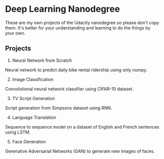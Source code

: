 # Deep Learning Nanodegree

These are my own projects of the Udacity nanodegree so please don't copy them. It's better for your understanding and learning to do the things by your own.

## Projects

1. Neural Network from Scratch

Neural network to predict daily bike rental ridership using only numpy.

2. Image Classification

Convolutional neural network classifier using CIFAR-10 dataset.

3. TV Script Generation

Script generation from Simpsons dataset using RNN.

4. Language Translation

Sequence to sequence model on a dataset of English and French sentences using LSTM.

5. Face Generation

Generative Adversarial Networks (GAN) to generate new images of faces.
